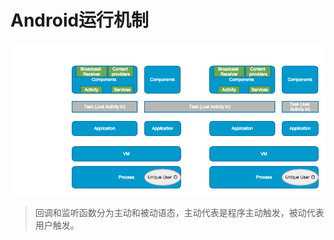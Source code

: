 Android运行机制
==============

![android application frame](images/android-application.png)

>回调和监听函数分为主动和被动语态，主动代表是程序主动触发，被动代表用户触发。



